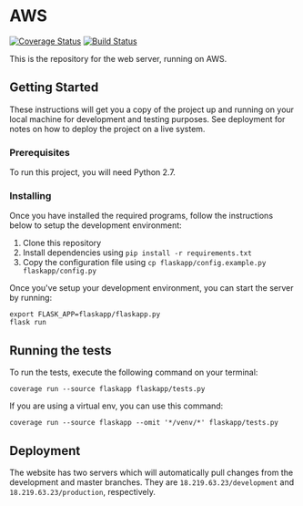 # AWS

[![Coverage Status](https://coveralls.io/repos/github/Team9-RobotIX/AWS/badge.svg)](https://coveralls.io/github/Team9-RobotIX/AWS)
[![Build Status](https://travis-ci.org/Team9-RobotIX/AWS.svg?branch=master)](https://travis-ci.org/Team9-RobotIX/AWS)

This is the repository for the web server, running on AWS.

## Getting Started

These instructions will get you a copy of the project up and running on your local machine for development and testing purposes. See deployment for notes on how to deploy the project on a live system.

### Prerequisites

To run this project, you will need Python 2.7.

### Installing

Once you have installed the required programs, follow the instructions below
to setup the development environment:

1. Clone this repository
2. Install dependencies using `pip install -r requirements.txt`
3. Copy the configuration file using `cp flaskapp/config.example.py flaskapp/config.py`

Once you've setup your development environment, you can start the server by running:

```
export FLASK_APP=flaskapp/flaskapp.py
flask run
```

## Running the tests

To run the tests, execute the following command on your terminal:

```
coverage run --source flaskapp flaskapp/tests.py
```

If you are using a virtual env, you can use this command:

```
coverage run --source flaskapp --omit '*/venv/*' flaskapp/tests.py
```

## Deployment

The website has two servers which will automatically pull changes from the development and master branches. They are `18.219.63.23/development` and `18.219.63.23/production`, respectively.
